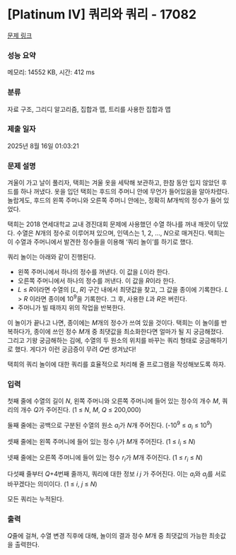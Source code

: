 # [Platinum IV] 쿼리와 쿼리 - 17082 

[문제 링크](https://www.acmicpc.net/problem/17082) 

### 성능 요약

메모리: 14552 KB, 시간: 412 ms

### 분류

자료 구조, 그리디 알고리즘, 집합과 맵, 트리를 사용한 집합과 맵

### 제출 일자

2025년 8월 16일 01:03:21

### 문제 설명

<p>겨울이 가고 날이 풀리자, 택희는 겨울 옷을 세탁해 보관하고, 한참 동안 입지 않았던 후드를 하나 꺼냈다. 옷을 입던 택희는 후드의 주머니 안에 무언가 들어있음을 알아차렸다. 놀랍게도, 후드의 왼쪽 주머니와 오른쪽 주머니 안에는, 정확히 <em>M</em>개씩의 정수가 들어 있었다.</p>

<p>택희는 2018 연세대학교 교내 경진대회 문제에 사용했던 수열 하나를 꺼내 깨끗이 닦았다. 수열은 <em>N</em>개의 정수로 이루어져 있으며, 인덱스는 1, 2, …, <em>N</em>으로 매겨진다. 택희는 이 수열과 주머니에서 발견한 정수들을 이용해 ‘쿼리 놀이’를 하기로 했다.</p>

<p>쿼리 놀이는 아래와 같이 진행된다.</p>

<ul>
	<li>왼쪽 주머니에서 하나의 정수를 꺼낸다. 이 값을 <em>L</em>이라 한다.</li>
	<li>오른쪽 주머니에서 하나의 정수를 꺼낸다. 이 값을 <em>R</em>이라 한다.</li>
	<li><em>L</em> ≤ <em>R</em>이라면 수열의 [<em>L</em>, <em>R</em>] 구간 내에서 최댓값을 찾고, 그 값을 종이에 기록한다. <em>L</em> > <em>R</em> 이라면 종이에 10<sup>9</sup>을 기록한다. 그 후, 사용한 <em>L</em>과 <em>R</em>은 버린다.</li>
	<li>주머니가 빌 때까지 위의 작업을 반복한다.</li>
</ul>

<p>이 놀이가 끝나고 나면, 종이에는 <em>M</em>개의 정수가 쓰여 있을 것이다. 택희는 이 놀이를 반복하다가, 종이에 쓰인 정수 <em>M</em>개 중 최댓값을 최소화한다면 얼마가 될 지 궁금해졌다. 그리고 기왕 궁금해하는 김에, 수열의 두 원소의 위치를 바꾸는 쿼리 형태로 궁금해하기로 했다. 게다가 이런 궁금증이 무려 <em>Q</em>번 생겨났다!</p>

<p>택희의 쿼리 놀이에 대한 쿼리를 효율적으로 처리해 줄 프로그램을 작성해보도록 하자.</p>

### 입력 

 <p>첫째 줄에 수열의 길이 <em>N</em>, 왼쪽 주머니와 오른쪽 주머니에 들어 있는 정수의 개수 <em>M</em>, 쿼리의 개수 <em>Q</em>가 주어진다. (1 ≤ <em>N</em>, <em>M</em>, <em>Q</em> ≤ 200,000)</p>

<p>둘째 줄에는 공백으로 구분된 수열의 원소 <em>a<sub>i</sub></em>가 <em>N</em>개 주어진다. (-10<sup>9</sup> ≤ <em>a<sub>i</sub></em> ≤ 10<sup>9</sup>)</p>

<p>셋째 줄에는 왼쪽 주머니에 들어 있는 정수 <em>l<sub>i</sub></em>가 <em>M</em>개 주어진다. (1 ≤ <em>l<sub>i</sub></em> ≤ <em>N</em>)</p>

<p>넷째 줄에는 오른쪽 주머니에 들어 있는 정수 <em>r<sub>i</sub></em>가 <em>M</em>개 주어진다. (1 ≤ <em>r<sub>i</sub></em> ≤ <em>N</em>)</p>

<p>다섯째 줄부터 <em>Q</em>+4번째 줄까지, 쿼리에 대한 정보 <em>i j</em> 가 주어진다. 이는 <em>a<sub>i</sub></em>와 <em>a<sub>j</sub></em>를 서로 바꾸겠다는 의미이다. (1 ≤ <em>i</em>, <em>j</em> ≤ <em>N</em>)</p>

<p>모든 쿼리는 누적된다.</p>

### 출력 

 <p><em>Q</em>줄에 걸쳐, 수열 변경 직후에 대해, 놀이의 결과 정수 <em>M</em>개 중 최댓값의 가능한 최솟값을 출력한다.</p>

